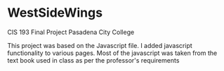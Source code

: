# WestSideWings
CIS 193 Final Project
Pasadena City College


This project was based on the Javascript file.
I added javascript functionality to various pages.
Most of the javascript was taken from the text book used in class as per the professor's requirements
